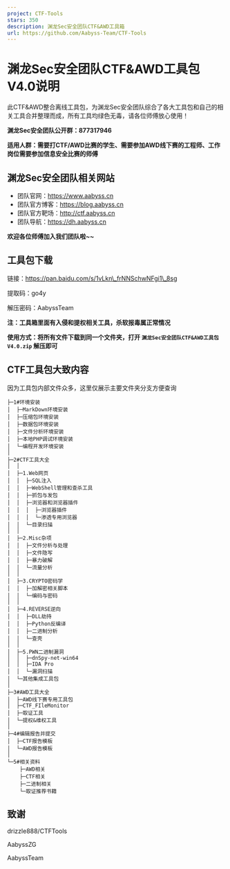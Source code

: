 ```yaml
---
project: CTF-Tools
stars: 350
description: 渊龙Sec安全团队CTF&AWD工具箱
url: https://github.com/Aabyss-Team/CTF-Tools
---
```


渊龙Sec安全团队CTF&AWD工具包V4.0说明
=========================

此CTF&AWD整合离线工具包，为渊龙Sec安全团队综合了各大工具包和自己的相关工具合并整理而成，所有工具均绿色无毒，请各位师傅放心使用！

**渊龙Sec安全团队公开群：877317946**

**适用人群：需要打CTF/AWD比赛的学生、需要参加AWD线下赛的工程师、工作岗位需要参加信息安全比赛的师傅**

渊龙Sec安全团队相关网站
-------------

-   团队官网：https://www.aabyss.cn
-   团队官方博客：https://blog.aabyss.cn
-   团队官方靶场：http://ctf.aabyss.cn
-   团队导航：https://dh.aabyss.cn

**欢迎各位师傅加入我们团队啦~~**

工具包下载
-----

链接：https://pan.baidu.com/s/1vLkn\_frNNSchwNFgi1\_8sg

提取码：go4y

解压密码：AabyssTeam

**注：工具箱里面有入侵和提权相关工具，杀软报毒属正常情况**

**使用方式：将所有文件下载到同一个文件夹，打开 `渊龙Sec安全团队CTF&AWD工具包V4.0.zip` 解压即可**

CTF工具包大致内容
----------

因为工具包内部文件众多，这里仅展示主要文件夹分支方便查询

```
├─1#环境安装
│  ├─MarkDown环境安装
│  ├─压缩包环境安装
│  ├─数据包环境安装
│  ├─文件分析环境安装
│  ├─本地PHP调试环境安装
│  └─编程开发环境安装
│
├─2#CTF工具大全
│  │ 
│  ├─1.Web网页
│  │  ├─SQL注入
│  │  ├─WebShell管理和查杀工具
│  │  ├─抓包与发包
│  │  ├─浏览器和浏览器插件
│  │  │  ├─浏览器插件
│  │  │  └─渗透专用浏览器
│  │  └─目录扫描
│  │          
│  ├─2.Misc杂项
│  │  ├─文件分析与处理
│  │  ├─文件隐写
│  │  ├─暴力破解
│  │  └─流量分析
│  │ 
│  ├─3.CRYPTO密码学
│  │  ├─加解密相关脚本
│  │  └─编码与密码
│  │ 
│  ├─4.REVERSE逆向
│  │  ├─DLL劫持
│  │  ├─Python反编译
│  │  ├─二进制分析
│  │  └─查壳
│  │ 
│  ├─5.PWN二进制漏洞
│  │  ├─dnSpy-net-win64
│  │  ├─IDA Pro
│  │  └─漏洞扫描
│  └─其他集成工具包
│
├─3#AWD工具大全
│  ├─AWD线下赛专用工具包
│  ├─CTF_FIleMonitor
│  ├─取证工具
│  └─提权&维权工具
│
├─4#编辑报告并提交
│  ├─CTF报告模板
│  └─AWD报告模板
│
└─5#相关资料
    ├─AWD相关
    ├─CTF相关
    ├─二进制相关
    └─取证推荐书籍
```

致谢
--

drizzle888/CTFTools

AabyssZG

AabyssTeam
